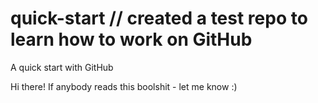 # quick-start                      // created a test repo to learn how to work on GitHub
A quick start with GitHub


Hi there!
If anybody reads this boolshit - let me know :)
